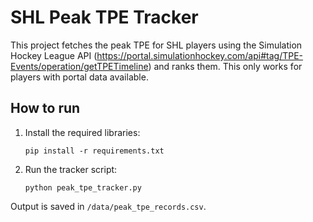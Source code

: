 # SHL Peak TPE Tracker

This project fetches the peak TPE for SHL players using the Simulation Hockey League API (https://portal.simulationhockey.com/api#tag/TPE-Events/operation/getTPETimeline) and ranks them. This only works for players with portal data available.

## How to run

1. Install the required libraries:
    ```
    pip install -r requirements.txt
    ```

2. Run the tracker script:
    ```
    python peak_tpe_tracker.py
    ```

Output is saved in `/data/peak_tpe_records.csv`.

